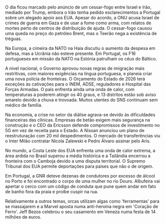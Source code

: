 O dia ficou marcado pelo anúncio de um cessar-fogo entre Israel e Irão, mediado por Trump, embora o Irão tenha pedido esclarecimentos a Portugal sobre um alegado apoio aos EUA. Apesar do acordo, a ONU acusa Israel de crimes de guerra em Gaza e de usar a fome como arma, com relatos de mortes perto de centros de distribuição de ajuda. O cessar-fogo causou uma queda no preço do petróleo Brent, mas o Teerão nega a existência de tréguas.

Na Europa, a cimeira da NATO na Haia discutiu o aumento da despesa em defesa, mas a Ucrânia não esteve presente. Em Portugal, os F16 portugueses em missão da NATO na Estónia patrulham os céus do Báltico.

A nível nacional, o Governo aprovou novas regras de imigração mais restritivas, com maiores exigências na língua portuguesa, e planeia criar uma nova polícia de fronteiras. O Orçamento do Estado de 2026 terá exceções às cativações para o INEM, ADSE, reguladores e Hospital das Forças Armadas. O país enfrenta ainda uma onda de calor, com temperaturas a poderem atingir os 40 graus, e 13 distritos estão sob aviso amarelo devido a chuva e trovoada. Muitos utentes do SNS continuam sem médico de família.

Na economia, a crise no setor da diálise agrava-se devido às dificuldades financeiras das clínicas. Empresas de betão exigem mais segurança na construção e o CEO da Ericsson defende compromissos de investimento no 5G em vez de receita para o Estado. A Nissan anunciou um plano de reestruturação com 20 mil despedimentos. O mercado de transferências viu o Inter Milão contratar Nicola Zalewski e Pedro Álvaro assinar pelo Aris.

No mundo, a Costa Leste dos EUA enfrenta uma onda de calor extrema, a área ardida no Brasil superou a média histórica e a Tailândia encerrou a fronteira com o Camboja devido a uma disputa territorial. O Supremo Tribunal dos EUA permite deportações para países que não o de origem.

Em Portugal, a GNR deteve dezenas de condutores por excesso de álcool no Porto e foi encontrado o corpo de uma mulher no rio Douro. Albufeira vai apertar o cerco com um código de conduta que pune quem andar em fato de banho fora da praia e proíbe cuspir na rua.

Relativamente a outros temas, orcas utilizam algas como 'ferramentas' para se massajarem e a Marvel aposta numa anti-heroína negra em 'Coração de Ferro'. Jeff Bezos celebrou o seu casamento em Veneza numa festa de 14 milhões de euros.
